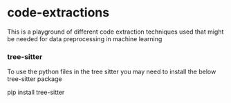 # code-extractions
This is a playground of different code extraction techniques used that might be needed for data preprocessing in machine learning

### tree-sitter
To use the python files in the tree sitter you may need to install the below tree-sitter package

pip install tree-sitter